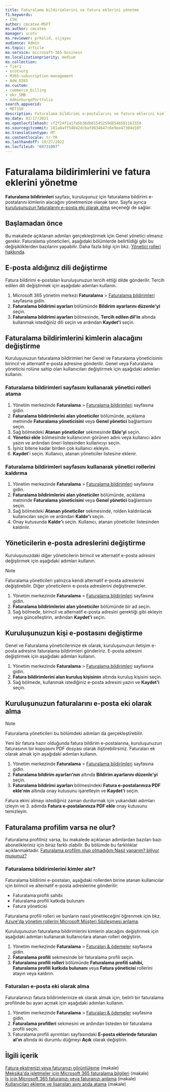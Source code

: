 ```yaml
---
title: Faturalama bildirimlerini ve fatura eklerini yönetme
f1.keywords:
- CSH
author: cmcatee-MSFT
ms.author: cmcatee
manager: scotv
ms.reviewer: prkalid, vijayav
audience: Admin
ms.topic: article
ms.service: microsoft-365-business
ms.localizationpriority: medium
ms.collection:
- Tier1
- scotvorg
- M365-subscription-management
- Adm_O365
ms.custom:
- commerce_billing
- okr_SMB
- AdminSurgePortfolio
search.appverid:
- MET150
description: Faturalama bildirimi e-postalarını ve fatura eklerini kimlerin alacağını yönetmeyi öğrenin.
ms.date: 03/17/2021
ms.openlocfilehash: cf2f24f1a17a5b36db01545259d8546581163359
ms.sourcegitcommit: 181a0aff54842dcbafd834647c6e9ee47304d10f
ms.translationtype: MT
ms.contentlocale: tr-TR
ms.lasthandoff: 10/27/2022
ms.locfileid: "68731007"
---
```

# <a name="manage-billing-notifications-and-invoice-attachments"></a>Faturalama bildirimlerini ve fatura eklerini yönetme

**Faturalama bildirimleri** sayfası, kuruluşunuz için faturalama bildirimi e-postalarını kimlerin alacağını yönetmenize olanak tanır. Sayfa ayrıca [kuruluşunuzun faturalarını e-posta eki olarak alma](#receive-your-organizations-invoices-as-email-attachments) seçeneği de sağlar.

## <a name="before-you-begin"></a>Başlamadan önce

Bu makalede açıklanan adımları gerçekleştirmek için Genel yönetici olmanız gerekir. Faturalama yöneticileri, aşağıdaki bölümlerde belirtildiği gibi bu değişikliklerden bazılarını yapabilir. Daha fazla bilgi için bkz. [Yönetici rolleri hakkında](../../admin/add-users/about-admin-roles.md).

## <a name="change-the-language-you-receive-email-in"></a>E-posta aldığınız dili değiştirme

Fatura bildirimi e-postaları kuruluşunuzun tercih ettiği dilde gönderilir. Tercih edilen dili değiştirmek için aşağıdaki adımları kullanın.

1. Microsoft 365 yönetim merkezi **Faturalama** > <a href="https://go.microsoft.com/fwlink/p/?linkid=853212" target="_blank">Faturalama bildirimleri</a> sayfasına gidin.
2. **Faturalama bildirimi ayarları** bölümünde **Bildirim ayarlarını düzenle'yi** seçin.
3. **Faturalama bildirimi ayarları** bölmesinde, **Tercih edilen dil'in** altında kullanmak istediğiniz dili seçin ve ardından **Kaydet'i** seçin.

## <a name="change-who-receives-billing-notifications"></a>Faturalama bildirimlerini kimlerin alacağını değiştirme

Kuruluşunuzun faturalama bildirimleri her Genel ve Faturalama yöneticisinin birincil ve alternatif e-posta adresine gönderilir. Genel veya Faturalama yöneticisi rolüne sahip olan kullanıcıları değiştirmek için aşağıdaki adımları kullanın.

### <a name="assign-admin-roles-by-using-the-billing-notifications-page"></a>Faturalama bildirimleri sayfasını kullanarak yönetici rolleri atama

1. Yönetim merkezinde **Faturalama** > <a href="https://go.microsoft.com/fwlink/p/?linkid=853212" target="_blank">Faturalama bildirimleri</a> sayfasına gidin.
2. **Faturalama bildirimlerini alan yöneticiler** bölümünde, açıklama metninde **Faturalama yöneticisini** veya **Genel yönetici** bağlantısını seçin.
3. Sağ bölmedeki **Atanan yöneticiler** sekmesinde **Ekle'yi** seçin.
4. **Yönetici ekle** bölmesinde kullanıcının görünen adını veya kullanıcı adını yazın ve ardından öneri listesinden kullanıcıyı seçin.
5. İşiniz bitene kadar birden çok kullanıcı ekleyin.
6. **Kaydet**'i seçin. Kullanıcı, atanan yöneticiler listesine eklenir.

### <a name="remove-admin-roles-by-using-the-billing-notifications-page"></a>Faturalama bildirimleri sayfasını kullanarak yönetici rollerini kaldırma

1. Yönetim merkezinde **Faturalama** > <a href="https://go.microsoft.com/fwlink/p/?linkid=853212" target="_blank">Faturalama bildirimleri</a> sayfasına gidin.
2. **Faturalama bildirimlerini alan yöneticiler** bölümünde, açıklama metninde **Faturalama yöneticisini** veya **Genel yönetici** bağlantısını seçin.
3. Sağ bölmedeki **Atanan yöneticiler** sekmesinde, rolden kaldırılacak kullanıcıları seçin ve ardından **Kaldır'ı** seçin.
4. Onay kutusunda **Kaldır'ı** seçin. Kullanıcı, atanan yöneticiler listesinden kaldırılır.

## <a name="change-the-email-addresses-for-admins"></a>Yöneticilerin e-posta adreslerini değiştirme

Kuruluşunuzdaki diğer yöneticilerin birincil ve alternatif e-posta adresini değiştirmek için aşağıdaki adımları kullanın.

> [!NOTE]
> Faturalama yöneticileri yalnızca kendi alternatif e-posta adreslerini değiştirebilir. Diğer yöneticilerin e-posta adreslerini değiştiremezler.

1. Yönetim merkezinde **Faturalama** > <a href="https://go.microsoft.com/fwlink/p/?linkid=853212" target="_blank">Faturalama bildirimleri</a> sayfasına gidin.
2. **Faturalama bildirimlerini alan yöneticiler** bölümünde bir ad seçin.
3. Sağ bölmede, birincil ve alternatif e-posta adresini gerektiği gibi ekleyin veya güncelleştirin, ardından **Kaydet'i** seçin.

## <a name="change-your-organizations-contact-email"></a>Kuruluşunuzun kişi e-postasını değiştirme

Genel ve Faturalama yöneticilerinize ek olarak, kuruluşunuzun iletişim e-posta adresine faturalama bildirimleri göndeririz. E-posta adresini değiştirmek için aşağıdaki adımları kullanın.

1. Yönetim merkezinde **Faturalama** > <a href="https://go.microsoft.com/fwlink/p/?linkid=853212" target="_blank">Faturalama bildirimleri</a> sayfasına gidin.
2. **Fatura bildirimlerini alan kuruluş kişisinin** altında kuruluş kişisini seçin.
3. Sağ bölmede, kullanmak istediğiniz e-posta adresini yazın ve **Kaydet'i** seçin.

## <a name="receive-your-organizations-invoices-as-email-attachments"></a>Kuruluşunuzun faturalarını e-posta eki olarak alma

> [!NOTE]
> Faturalama yöneticileri bu bölümdeki adımları da gerçekleştirebilir.

Yeni bir fatura hazır olduğunda fatura bildirim e-postalarına, kuruluşunuzun faturasının bir kopyasını PDF dosyası olarak iliştirebilirsiniz. Faturaları ek olarak almak için aşağıdaki adımları kullanın.

1. Yönetim merkezinde **Faturalama** > <a href="https://go.microsoft.com/fwlink/p/?linkid=853212" target="_blank">Faturalama bildirimleri</a> sayfasına gidin.
2. **Faturalama bildirim ayarları'nın** altında **Bildirim ayarlarını düzenle'yi** seçin.
3. **Faturalama bildirimi ayarları** bölmesindeki **Fatura e-postalarınıza PDF ekle'nin** altında onay kutusunu işaretleyin ve **Kaydet'i** seçin.

Fatura ekini almayı istediğiniz zaman durdurmak için yukarıdaki adımları izleyin ve 3. adımda **Fatura e-postalarınıza PDF ekle** onay kutusunu temizleyin.

## <a name="what-if-i-have-a-billing-profile"></a>Faturalama profilim varsa ne olur?

Faturalama profiliniz varsa, bu makalede açıklanan adımlardan bazıları bazı abonelikleriniz için biraz farklı olabilir. Bu bölümde bu farklılıklar açıklanmaktadır. [Faturalama profilim olup olmadığını Nasıl yaparım? biliyor musunuz?](manage-billing-profiles.md)

### <a name="who-receives-billing-notifications"></a>Faturalama bildirimlerini kimler alır?

Faturalama bildirimi e-postaları, aşağıdaki rollerden birine atanan kullanıcılar için birincil ve alternatif e-posta adreslerine gönderilir:

- Faturalama profili sahibi
- Faturalama profili katkıda bulunanı
- Fatura yöneticisi

Faturalama profili rolleri ve bunların nasıl yönetileceğini öğrenmek için bkz. [Azure'da yönetim rollerini Microsoft Müşteri Sözleşmesi anlama](/azure/cost-management-billing/manage/understand-mca-roles).

Kuruluşunuzun faturalama bildirimlerini kimlerin alacağını değiştirmek için aşağıdaki adımları kullanarak kullanıcılara atanan rolleri değiştirin.

1. Yönetim merkezinde **Faturalama** > <a href="https://go.microsoft.com/fwlink/p/?linkid=2102895" target="_blank">Faturaları & ödemeler</a> sayfasına gidin.
2. **Faturalama profili** sekmesinde bir faturalama profili seçin.
3. **Faturalama profili rolleri** bölümünde **Faturalama profili sahibi, Faturalama profili** **katkıda bulunanı** veya **Fatura yöneticisi** rollerini atayın veya kaldırın.

### <a name="receive-invoices-as-email-attachments"></a>Faturaları e-posta eki olarak alma

Faturalarınızı fatura bildirimlerinize ek olarak almak için, belirli bir faturalama profilinde bu ayarı açmak için aşağıdaki adımları kullanın.

1. Yönetim merkezinde **Faturalama** > <a href="https://go.microsoft.com/fwlink/p/?linkid=2102895" target="_blank">Faturaları & ödemeler</a> sayfasına gidin.
2. **Faturalama profilleri** sekmesini ve ardından listeden bir faturalama profili seçin.
3. Faturalama profili ayrıntıları sayfasındaki **E-posta eklerinde faturaları al'ın** altında iki durumlu düğmeyi **Açık** olarak değiştirin.

## <a name="related-content"></a>İlgili içerik

[Fatura ekstrenizi veya faturanızı görüntüleme](view-your-bill-or-invoice.md) (makale)\
[Meksika'da işletmeler için Microsoft 365 faturalama bilgileri](mexico-billing-info.md) (makale) \
[İş için Microsoft 365 faturanızı veya faturanızı anlama](understand-your-invoice2.md) (makale)\
[Kullanıcıları ekleme ve lisansları aynı anda atama](../../admin/add-users/add-users.md) (makale)
